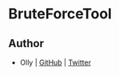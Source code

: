 # BruteForceTool

## Author
* Olly | [GitHub](https://github.com/ollyimanishimwe) | [Twitter](https://twitter.com/ollyImanishimwe)
